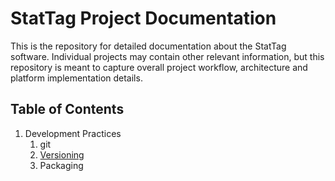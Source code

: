 # StatTag Project Documentation

This is the repository for detailed documentation about the StatTag software.  Individual projects may contain other relevant information, but this repository is meant to capture overall project workflow, architecture and platform implementation details.

## Table of Contents
1. Development Practices
    1. git
    2. [Versioning](Versioning.md)
    3. Packaging
